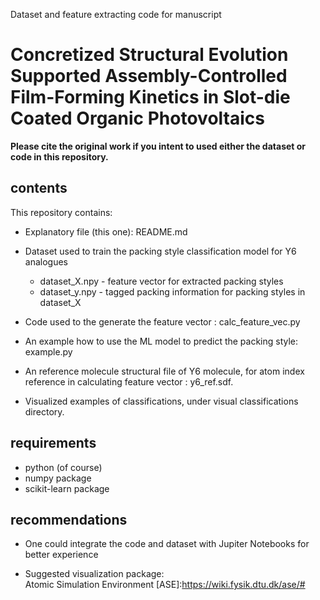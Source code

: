 Dataset and feature extracting code for manuscript

# Concretized Structural Evolution Supported Assembly-Controlled Film-Forming Kinetics in Slot-die Coated Organic Photovoltaics

**Please cite the original work if you intent to used either the dataset or code in this repository.**  


## contents

This repository contains:

* Explanatory file (this one): README.md 

* Dataset used to train the packing style classification model for Y6 analogues
  * dataset_X.npy - feature vector for extracted packing styles
  * dataset_y.npy - tagged packing information for packing styles in dataset_X
* Code used to the generate the feature vector : calc_feature_vec.py
* An example how to use the ML model to predict the packing style: example.py
* An reference molecule structural file of Y6 molecule, for atom index reference in calculating feature vector : y6_ref.sdf.
* Visualized examples of classifications, under visual classifications directory.



## requirements

* python (of course)
* numpy package
* scikit-learn package



## recommendations 

* One could integrate the code and dataset with Jupiter Notebooks for better experience

* Suggested visualization package:  
  Atomic Simulation Environment
  [ASE]:https://wiki.fysik.dtu.dk/ase/#

